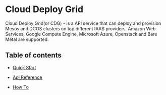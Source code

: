 Cloud Deploy Grid
=================

Cloud Deploy Grid(or CDG) - is a API service that can deploy and provision Mesos
and DCOS clusters on top different IAAS providers. Amazon Web Services, Google
Compute Engine, Microsoft Azure, Openstack and Bare Metal are supported.

Table of contents
-----------------

-   [Quick Start](readme/quick_start.md)

-   [Api Reference](readme/api_reference.md)

-   [How To](readme/howto.md)

